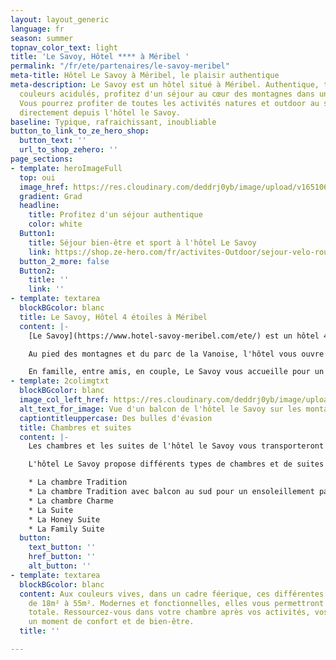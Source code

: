 ```yaml
---
layout: layout_generic
language: fr
season: summer
topnav_color_text: light
title: 'Le Savoy, Hôtel **** à Méribel '
permalink: "/fr/ete/partenaires/le-savoy-meribel"
meta-title: Hôtel Le Savoy à Méribel, le plaisir authentique
meta-description: Le Savoy est un hôtel situé à Méribel. Authentique, typique aux
  couleurs acidulés, profitez d'un séjour au cœur des montagnes dans un hôtel 4 étoiles.
  Vous pourrez profiter de toutes les activités natures et outdoor au sein de Méribel
  directement depuis l'hôtel le Savoy.
baseline: Typique, rafraichissant, inoubliable
button_to_link_to_ze_hero_shop:
  button_text: ''
  url_to_shop_zehero: ''
page_sections:
- template: heroImageFull
  top: oui
  image_href: https://res.cloudinary.com/deddrj0yb/image/upload/v1651068258/website/Hotel/Savoy%20Meribel/20210628_-_Hotel_Le_Savoy-3.jpg
  gradient: Grad
  headline:
    title: Profitez d'un séjour authentique
    color: white
  Button1:
    title: Séjour bien-être et sport à l'hôtel Le Savoy
    link: https://shop.ze-hero.com/fr/activites-Outdoor/sejour-velo-route/17204-sejour-meribel-en-velo-6-jours-activite-ze-hero
  button_2_more: false
  Button2:
    title: ''
    link: ''
- template: textarea
  blockBGcolor: blanc
  title: Le Savoy, Hôtel 4 étoiles à Méribel
  content: |-
    [Le Savoy](https://www.hotel-savoy-meribel.com/ete/) est un hôtel 4 étoiles situées au cœur de Méribel. Situé à " Méribel Centre ", au cœur de la station, des commerces et des départs des remontés mécaniques, vous bénéficierez d'une situation parfaite pour votre séjour.

    Au pied des montagnes et du parc de la Vanoise, l'hôtel vous ouvre ses portes et vous permet de profiter d'un séjour nature. Partez de l'hôtel Le Savoy directement randonner, courir, découvrir les sentiers à VTT, partir grimper les cols à vélo. Pour des moments de calme et de sérénité, rejoignez le lac de Tueda au petit matin pour une séance de Yoga.

    En famille, entre amis, en couple, Le Savoy vous accueille pour un moment chaleureux, de confort, de convivialité, chaleureux. Vous pourrez profiter de sa restauration et de sa terrasse face aux montagnes, de son lieu de bien-être, de sa bibliothèque et de son bar.
- template: 2colimgtxt
  blockBGcolor: blanc
  image_col_left_href: https://res.cloudinary.com/deddrj0yb/image/upload/v1651068257/website/Hotel/Savoy%20Meribel/20210628_-_Hotel_Le_Savoy-355.jpg
  alt_text_for_image: Vue d'un balcon de l'hôtel le Savoy sur les montagnes de Méribel
  captiontitleuppercase: Des bulles d'évasion
  title: Chambres et suites
  content: |-
    Les chambres et les suites de l'hôtel le Savoy vous transporteront dans du coton et dans une bulle d'évasion. Face aux montagnes, elles vous permettront de vous sentir dans un petit nid douillet en profitant d'une imprenable. Calme et volupté, dans des chambres authentiques vous permettant de profiter de détente sur le balcon ou la terrasse de votre chambre.

    L'hôtel Le Savoy propose différents types de chambres et de suites :

    * La chambre Tradition
    * La chambre Tradition avec balcon au sud pour un ensoleillement parfait
    * La chambre Charme
    * La Suite
    * La Honey Suite
    * La Family Suite
  button:
    text_button: ''
    href_button: ''
    alt_button: ''
- template: textarea
  blockBGcolor: blanc
  content: Aux couleurs vives, dans un cadre féerique, ces différentes chambres vont
    de 18m² à 55m². Modernes et fonctionnelles, elles vous permettront d'être en immersion
    totale. Ressourcez-vous dans votre chambre après vos activités, vos balades pour
    un moment de confort et de bien-être.
  title: ''

---
```

